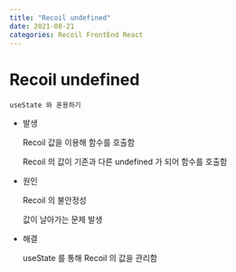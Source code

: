 ```yaml
---
title: "Recoil undefined"
date: 2021-08-21
categories: Recoil FrontEnd React
---
```


# Recoil undefined

    useState 와 혼용하기

- 발생

  Recoil 값을 이용해 함수를 호출함

  Recoil 의 값이 기존과 다른 undefined 가 되어 함수를 호출함

- 원인

  Recoil 의 불안정성

  값이 날아가는 문제 발생

- 해결

  useState 를 통해 Recoil 의 값을 관리함
